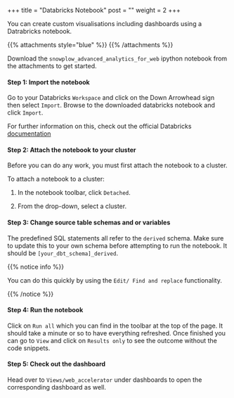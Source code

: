 +++
title = "Databricks Notebook"
post = ""
weight = 2
+++

You can create custom visualisations including dashboards using a Datrabricks notebook.

{{% attachments style="blue" %}}
{{% /attachments %}}

Download the `snowplow_advanced_analytics_for_web` ipython notebook from the attachments to get started.

#### **Step 1:** Import the notebook
Go to your Databricks `Workspace` and click on the Down Arrowhead sign then select `Import`.
Browse to the downloaded databricks notebook and click `Import`.

For further information on this, check out the official Databricks [documentation](https://docs.databricks.com/notebooks/notebooks-manage.html)

#### **Step 2:** Attach the notebook to your cluster
Before you can do any work, you must first attach the notebook to a cluster.

To attach a notebook to a cluster:

1. In the notebook toolbar, click `Detached`.

2. From the drop-down, select a cluster.

#### **Step 3:** Change source table schemas and or variables
The predefined SQL statements all refer to the `derived` schema. Make sure to update this to your own schema before attempting to run the notebook. It should be `[your_dbt_schema]_derived`.

{{% notice info %}}

You can do this quickly by using the `Edit/ Find and replace` functionality.

{{% /notice %}}

#### **Step 4:** Run the notebook
Click on `Run all` which you can find in the toolbar at the top of the page. It should take a minute or so to have everything refreshed. Once finished you can go to `View` and click on `Results only` to see the outcome without the code snippets.

#### **Step 5:** Check out the dashboard
Head over to `Views/web_accelerator` under dashboards to open the corresponding dashboard as well.
